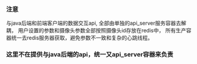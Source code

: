 ### 注意
与java后端和前端客户端的数据交互api, 全部由单独的api_server服务容器去解耦，
用户设置的参数和摄像头参数全部按照摄像头id存放在redis中，
所有生产容器统一去redis服务器获取，避免参数不一致和复杂的心跳线程。
### 这里不在提供与java后端的api，统一又api_server容器来负责